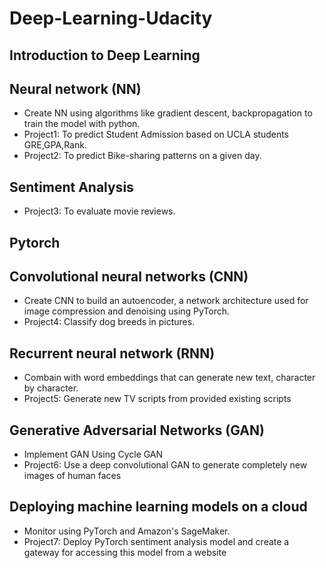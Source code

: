 # Deep-Learning-Udacity
## Introduction to Deep Learning
## Neural network (NN)
- Create NN using algorithms like gradient descent, backpropagation to train the model with python.
- Project1: To predict Student Admission based on UCLA students GRE,GPA,Rank.
- Project2: To predict Bike-sharing patterns on a given day.
## Sentiment Analysis 
- Project3: To evaluate movie reviews.
## Pytorch
## Convolutional neural networks (CNN)
- Create CNN to build an autoencoder, a network architecture used for image compression and denoising using PyTorch. 
- Project4: Classify dog breeds in pictures.
## Recurrent neural network (RNN) 
- Combain with word embeddings that can generate new text, character by character. 
- Project5: Generate new TV scripts from provided existing scripts
## Generative Adversarial Networks (GAN)
- Implement GAN Using Cycle GAN 
- Project6: Use a deep convolutional GAN to generate completely new images of human faces
## Deploying machine learning models on a cloud 
- Monitor using PyTorch and Amazon's SageMaker. 
- Project7: Deploy PyTorch sentiment analysis model and create a gateway for accessing this model from a website
